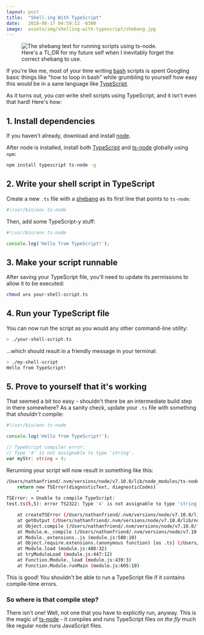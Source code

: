 ```yaml
---
layout: post
title:  "Shell-ing With TypeScript"
date:   2018-06-17 04:59:12 -0300
image:  assets/img/shelling-with-typescript/shebang.jpg
---
```


<figure>
    <img src="{{ 'assets/img/shelling-with-typescript/shebang.jpg' | relative_url }}" alt="The shebang text for running scripts using ts-node." />
    <figcaption>Here's a TL;DR for my future self when I inevitably forget the correct shebang to use.</figcaption>
</figure>

If you're like me, most of your time writing [bash](https://en.wikipedia.org/wiki/Bash_(Unix_shell)) scripts is spent Googling basic things like "how to loop in bash" while grumbling to yourself how easy this would be in a sane language like [TypeScript](https://www.typescriptlang.org/).

As it turns out, you _can_ write shell scripts using TypeScript, and it isn't even that hard!  Here's how:

## 1. Install dependencies

If you haven't already, download and install [node](https://nodejs.org/).

After node is installed, install both [TypeScript](https://www.npmjs.com/package/typescript) and [ts-node](https://www.npmjs.com/package/ts-node) globally using `npm`:

```bash
npm install typescript ts-node -g
```

## 2. Write your shell script in TypeScript

Create a new `.ts` file with a [shebang](https://en.wikipedia.org/wiki/Shebang_(Unix)) as its first line that points to `ts-node`:

```ts
#!/usr/bin/env ts-node
```

Then, add some TypeScript-y stuff:

```ts
#!/usr/bin/env ts-node

console.log('Hello from TypeScript!');
```

## 3. Make your script runnable

After saving your TypeScript file, you'll need to update its permissions to allow it to be executed:

```bash
chmod u+x your-shell-script.ts
```

## 4. Run your TypeScript file

You can now run the script as you would any other command-line utility:

```bash
> ./your-shell-script.ts
```

...which should result in a friendly message in your terminal:

```bash
> ./my-shell-script
Hello from TypeScript!
```

## 5. Prove to yourself that it's working

That seemed a bit too easy - shouldn't there be an intermediate build step in there somewhere?  As a sanity check, update your `.ts` file with something that _shouldn't_ compile:

```ts
#!/usr/bin/env ts-node

console.log('Hello from TypeScript!');

// TypeScript compiler error:
// Type '4' is not assignable to type 'string'.
var myStr: string = 4;
```

Rerunning your script will now result in something like this:

```bash
/Users/nathanfriend/.nvm/versions/node/v7.10.0/lib/node_modules/ts-node/src/index.ts:250
    return new TSError(diagnosticText, diagnosticCodes)
           ^
TSError: ⨯ Unable to compile TypeScript:
test.ts(5,5): error TS2322: Type '4' is not assignable to type 'string'.

    at createTSError (/Users/nathanfriend/.nvm/versions/node/v7.10.0/lib/node_modules/ts-node/src/index.ts:250:12)
    at getOutput (/Users/nathanfriend/.nvm/versions/node/v7.10.0/lib/node_modules/ts-node/src/index.ts:358:40)
    at Object.compile (/Users/nathanfriend/.nvm/versions/node/v7.10.0/lib/node_modules/ts-node/src/index.ts:546:11)
    at Module.m._compile (/Users/nathanfriend/.nvm/versions/node/v7.10.0/lib/node_modules/ts-node/src/index.ts:430:43)
    at Module._extensions..js (module.js:580:10)
    at Object.require.extensions.(anonymous function) [as .ts] (/Users/nathanfriend/.nvm/versions/node/v7.10.0/lib/node_modules/ts-node/src/index.ts:433:12)
    at Module.load (module.js:488:32)
    at tryModuleLoad (module.js:447:12)
    at Function.Module._load (module.js:439:3)
    at Function.Module.runMain (module.js:605:10)
```

This is good!  You shouldn't be able to run a TypeScript file if it contains compile-time errors.

### So where is that compile step?

There isn't one!  Well, not one that you have to explicitly run, anyway.  This is the magic of [ts-node](https://www.npmjs.com/package/ts-node) - it compiles and runs TypeScript files _on the fly_ much like regular node runs JavaScript files.